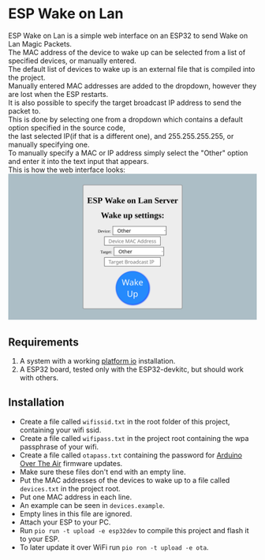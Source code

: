 # ESP Wake on Lan
ESP Wake on Lan is a simple web interface on an ESP32 to send Wake on Lan Magic Packets.  
The MAC address of the device to wake up can be selected from a list of specified devices, or manually entered.  
The default list of devices to wake up is an external file that is compiled into the project.  
Manually entered MAC addresses are added to the dropdown, however they are lost when the ESP restarts.  
It is also possible to specify the target broadcast IP address to send the packet to.  
This is done by selecting one from a dropdown which contains a default option specified in the source code,  
the last selected IP(if that is a different one), and 255.255.255.255, or manually specifying one.  
To manually specify a MAC or IP address simply select the "Other" option and enter it into the text input that appears.  
This is how the web interface looks:  
![ESP Wake on Lan Web Interface](https://raw.githubusercontent.com/ToMe25/ESP-WakeOnLan/master/images/web-interface.png)

## Requirements
 1. A system with a working [platform io](https://platformio.org/) installation.
 2. A ESP32 board, tested only with the ESP32-devkitc, but should work with others.

## Installation
 * Create a file called `wifissid.txt` in the root folder of this project, containing your wifi ssid.
 * Create a file called `wifipass.txt` in the project root containing the wpa passphrase of your wifi.
 * Create a file called `otapass.txt` containing the password for [Arduino Over The Air](https://www.arduino.cc/reference/en/libraries/arduinoota/) firmware updates.
 * Make sure these files don't end with an empty line.
 * Put the MAC addresses of the devices to wake up to a file called `devices.txt` in the project root.
 * Put one MAC address in each line.
 * An example can be seen in `devices.example`.
 * Empty lines in this file are ignored.
 * Attach your ESP to your PC.
 * Run `pio run -t upload -e esp32dev` to compile this project and flash it to your ESP.
 * To later update it over WiFi run `pio ron -t upload -e ota`.
